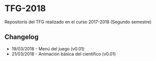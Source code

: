 TFG-2018
==============
Repositorio del TFG realizado en el curso 2017-2018 (Segundo semestre)

Changelog
---------------
* 19/03/2018 - Menú del juego (v0.01)
* 21/03/2018 - Animación básica del cientifico (v0.01)
